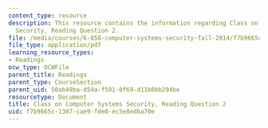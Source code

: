 ```yaml
---
content_type: resource
description: This resource contains the information regarding Class on Computer Systems
  Security, Reading Question 2.
file: /media/courses/6-858-computer-systems-security-fall-2014/f7b9665c1307cae9fde0ec5e8edba70e_MIT6_858F14_Reading2.pdf
file_type: application/pdf
learning_resource_types:
- Readings
ocw_type: OCWFile
parent_title: Readings
parent_type: CourseSection
parent_uid: 50ab49ba-d54a-f501-0f69-d11b0bb294be
resourcetype: Document
title: Class on Computer Systems Security, Reading Question 2
uid: f7b9665c-1307-cae9-fde0-ec5e8edba70e
---
```

